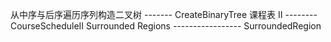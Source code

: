 从中序与后序遍历序列构造二叉树  -------  CreateBinaryTree
课程表 II --------   CourseScheduleII
Surrounded Regions  ----------------- SurroundedRegion
